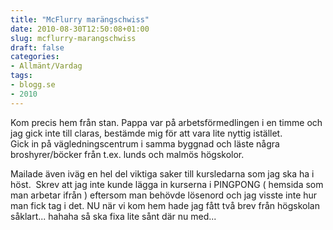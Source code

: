 ```yaml
---
title: "McFlurry marängschwiss"
date: 2010-08-30T12:50:08+01:00
slug: mcflurry-marangschwiss
draft: false
categories:
- Allmänt/Vardag
tags:
- blogg.se
- 2010
---
```

Kom precis hem från stan. Pappa var på arbetsförmedlingen i en timme och jag gick inte till claras, bestämde mig för att vara lite nyttig istället.  
Gick in på vägledningscentrum i samma byggnad och läste några broshyrer/böcker från t.ex. lunds och malmös högskolor.  
  
Mailade även iväg en hel del viktiga saker till kursledarna som jag ska ha i höst.  Skrev att jag inte kunde lägga in kurserna i PINGPONG ( hemsida som man arbetar ifrån ) eftersom man behövde lösenord och jag visste inte hur man fick tag i det. NU när vi kom hem hade jag fått två brev från högskolan såklart... hahaha så ska fixa lite sånt där nu med...